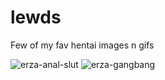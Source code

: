# lewds

Few of my fav hentai images n gifs

![erza-anal-slut](https://img.rule34.xxx//images/2010/69c66f1542221d15928843093432166942915d78.jpeg)
![erza-gangbang](https://img.rule34.xxx//images/2048/45decf9b14b7c9e1845c039c3bfdfc15.gif?2218006)
